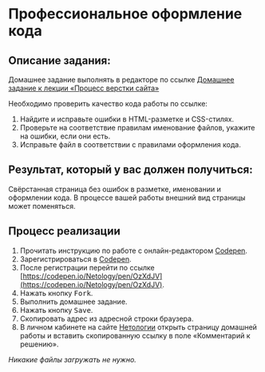 Профессиональное оформление кода
===

## Описание задания:

Домашнее задание выполнять в редакторе по ссылке [Домашнее задание к лекции «Процесс верстки сайта»](https://codepen.io/Netology/pen/OzXdJV)

Необходимо проверить качество кода работы по ссылке:

1. Найдите и исправьте ошибки в HTML-разметке и CSS-стилях.
2. Проверьте на соответствие правилам именование файлов, укажите на ошибки, если они есть.
3. Исправьте файл в соответствии с правилами оформления кода.


## Результат, который у вас должен получиться:

Свёрстанная страница без ошибок в разметке, именовании и оформлении кода. В процессе вашей работы внешний вид страницы может поменяться.

## Процесс реализации

1. Прочитать инструкцию по работе с онлайн-редактором [Codepen](https://netology-university.bitbucket.io/guides/wm/codepen-guide/).
2. Зарегистрироваться в [Codepen](https://codepen.io).
3. После регистрации перейти по ссылке [https://codepen.io/Netology/pen/OzXdJV](https://codepen.io/Netology/pen/OzXdJV).
4. Нажать кнопку <kbd>Fork</kbd>.
5. Выполнить домашнее задание.
6. Нажать кнопку <kbd>Save</kbd>.
7. Скопировать адрес из адресной строки браузера.
8. В личном кабинете на сайте [Нетологии](https://netology.ru/) открыть страницу домашней работы и вставить скопированную ссылку в поле «Комментарий к решению». 

*Никакие файлы загружать не нужно.*

